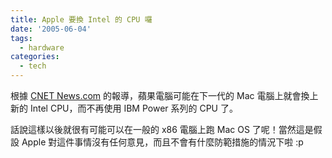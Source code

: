 ```yaml
---
title: Apple 要換 Intel 的 CPU 囉
date: '2005-06-04'
tags:
  - hardware
categories:
  - tech
---
```

根據 [CNET News.com](http://news.com.com/Apple%20to%20ditch%20IBM,%20switch%20to%20Intel%20chips/2100-1006_3-5731398.html?tag=nefd.lede) 的報導，蘋果電腦可能在下一代的 Mac 電腦上就會換上新的 Intel CPU，而不再使用 IBM Power 系列的 CPU 了。  
  
話說這樣以後就很有可能可以在一般的 x86 電腦上跑 Mac OS 了呢！當然這是假設 Apple 對這件事情沒有任何意見，而且不會有什麼防範措施的情況下啦 :p